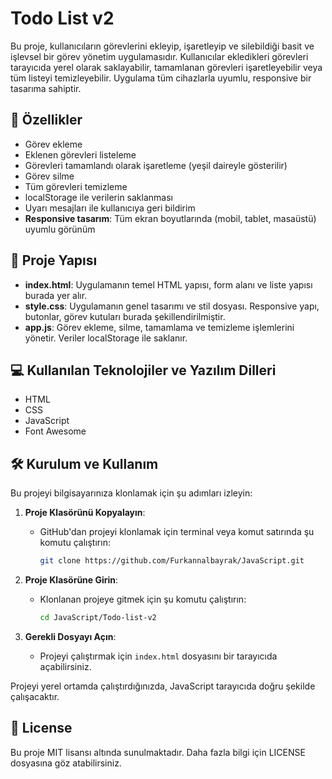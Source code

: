 
# Todo List v2
Bu proje, kullanıcıların görevlerini ekleyip, işaretleyip ve silebildiği basit ve işlevsel bir görev yönetim uygulamasıdır. Kullanıcılar ekledikleri görevleri tarayıcıda yerel olarak saklayabilir, tamamlanan görevleri işaretleyebilir veya tüm listeyi temizleyebilir. Uygulama tüm cihazlarla uyumlu, responsive bir tasarıma sahiptir.

## 🚀 Özellikler

- Görev ekleme
- Eklenen görevleri listeleme
- Görevleri tamamlandı olarak işaretleme (yeşil daireyle gösterilir)
- Görev silme
- Tüm görevleri temizleme
- localStorage ile verilerin saklanması
- Uyarı mesajları ile kullanıcıya geri bildirim
- **Responsive tasarım**: Tüm ekran boyutlarında (mobil, tablet, masaüstü) uyumlu görünüm

## 📂 Proje Yapısı

- **index.html**: Uygulamanın temel HTML yapısı, form alanı ve liste yapısı burada yer alır.
- **style.css**: Uygulamanın genel tasarımı ve stil dosyası. Responsive yapı, butonlar, görev kutuları burada şekillendirilmiştir.
- **app.js**: Görev ekleme, silme, tamamlama ve temizleme işlemlerini yönetir. Veriler localStorage ile saklanır.


## 💻 Kullanılan Teknolojiler ve Yazılım Dilleri
- HTML
- CSS
- JavaScript
- Font Awesome
  

## 🛠 Kurulum ve Kullanım

Bu projeyi bilgisayarınıza klonlamak için şu adımları izleyin:

1. **Proje Klasörünü Kopyalayın**:
   - GitHub'dan projeyi klonlamak için terminal veya komut satırında şu komutu çalıştırın:
     ```bash
     git clone https://github.com/Furkannalbayrak/JavaScript.git
     ```

2. **Proje Klasörüne Girin**:
   - Klonlanan projeye gitmek için şu komutu çalıştırın:
     ```bash
     cd JavaScript/Todo-list-v2
     ```

3. **Gerekli Dosyayı Açın**:
   - Projeyi çalıştırmak için `index.html` dosyasını bir tarayıcıda açabilirsiniz.

Projeyi yerel ortamda çalıştırdığınızda, JavaScript tarayıcıda doğru şekilde çalışacaktır.


## 📜 License
Bu proje MIT lisansı altında sunulmaktadır. Daha fazla bilgi için LICENSE dosyasına göz atabilirsiniz.
